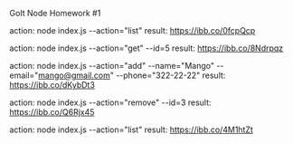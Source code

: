 GoIt Node Homework #1

action: node index.js --action="list" result: https://ibb.co/0fcpQcp

action: node index.js --action="get" --id=5 result: https://ibb.co/8Ndrpqz

action: node index.js --action="add" --name="Mango" --email="mango@gmail.com" --phone="322-22-22" result: https://ibb.co/dKybDt3

action: node index.js --action="remove" --id=3 result: https://ibb.co/Q6Rjx45

action: node index.js --action="list" result: https://ibb.co/4M1htZt
